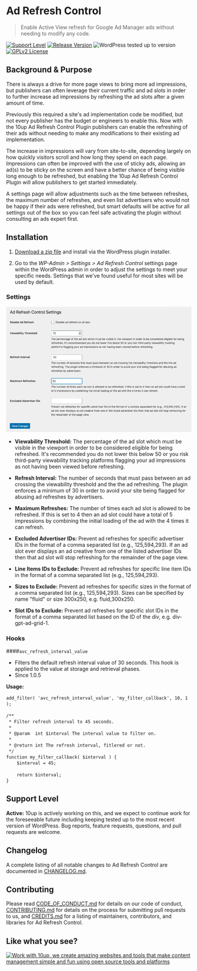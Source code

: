 # Ad Refresh Control

> Enable Active View refresh for Google Ad Manager ads without needing to modify any code.

[![Support Level](https://img.shields.io/badge/support-active-green.svg)](#support-level) [![Release Version](https://img.shields.io/github/release/10up/ad-refresh-control.svg)](https://github.com/10up/ad-refresh-control/releases/latest) ![WordPress tested up to version](https://img.shields.io/badge/WordPress-v5.7%20tested-success.svg) [![GPLv2 License](https://img.shields.io/github/license/10up/ad-refresh-control.svg)](https://github.com/10up/ad-refresh-control/blob/develop/LICENSE.md)

## Background & Purpose

There is always a drive for more page views to bring more ad impressions, but publishers can often leverage their current traffic and ad slots in order to further increase ad impressions by refreshing the ad slots after a given amount of time.

Previously this required a site's ad implementation code be modified, but not every publisher has the budget or engineers to enable this. Now with the 10up Ad Refresh Control Plugin publishers can enable the refreshing of their ads without needing to make any modifications to their existing ad implementation.

The increase in impressions will vary from site-to-site, depending largely on how quickly visitors scroll and how long they spend on each page. Impressions can often be improved with the use of sticky ads, allowing an ad(s) to be sticky on the screen and have a better chance of being visible long enough to be refreshed, but enabling the 10up Ad Refresh Control Plugin will allow publishers to get started immediately.

A settings page will allow adjustments such as the time between refreshes, the maximum number of refreshes, and even list advertisers who would not be happy if their ads were refreshed, but smart defaults will be active for all settings out of the box so you can feel safe activating the plugin without consulting an ads expert first.

## Installation

1. [Download a zip file](http://github.com/10up/ad-refresh-control/archive/trunk.zip) and install via the WordPress plugin installer.

2. Go to the _WP-Admin > Settings > Ad Refresh Control_ settings page within the WordPress admin in order to adjust the settings to meet your specific needs. Settings that we've found useful for most sites will be used by default.

### Settings

![1. Ad Refresh Control plugin settings.](/.wordpress-org/screenshot-1.png)

- **Viewability Threshold:** The percentage of the ad slot which must be visible in the viewport in order to be considered eligible for being refreshed. It's recommended you do not lower this below 50 or you risk third-party viewability tracking platforms flagging your ad impressions as not having been viewed before refreshing.

- **Refresh Interval:** The number of seconds that must pass between an ad crossing the viewability threshold and the the ad refreshing. The plugin enforces a minimum of 30 in order to avoid your site being flagged for abusing ad refreshes by advertisers.

- **Maximum Refreshes:** The number of times each ad slot is allowed to be refreshed. If this is set to 4 then an ad slot could have a total of 5 impressions by combining the initial loading of the ad with the 4 times it can refresh.

- **Excluded Advertiser IDs:** Prevent ad refreshes for specific advertiser IDs in the format of a comma separated list (e.g., 125,594,293). If an ad slot ever displays an ad creative from one of the listed advertiser IDs then that ad slot will stop refreshing for the remainder of the page view.

- **Line Items IDs to Exclude:** Prevent ad refreshes for specific line item IDs in the format of a comma separated list (e.g., 125,594,293).

- **Sizes to Exclude:** Prevent ad refreshes for specific sizes in the format of a comma separated list (e.g., 125,594,293). Sizes can be specified by name "fluid" or size 300x250, e.g. fluid,300x250.

- **Slot IDs to Exclude:** Prevent ad refreshes for specific slot IDs in the format of a comma separated list based on the ID of the div, e.g. div-gpt-ad-grid-1.

### Hooks

####`avc_refresh_interval_value` 
- Filters the default refresh interval value of 30 seconds. This hook is applied to the value at storage and retrieval phases.
- Since 1.0.5

**Usage:**

```
add_filter( 'avc_refresh_interval_value', 'my_filter_callback', 10, 1 );

/**
 * Filter refresh interval to 45 seconds.
 *
 * @param  int $interval The interval value to filter on.
 *
 * @return int The refresh interval, fitlered or not.
 */
function my_filter_callback( $interval ) {
	$interval = 45;
	
	return $interval;
}
```

## Support Level

**Active:** 10up is actively working on this, and we expect to continue work for the foreseeable future including keeping tested up to the most recent version of WordPress.  Bug reports, feature requests, questions, and pull requests are welcome.

## Changelog

A complete listing of all notable changes to Ad Refresh Control are documented in [CHANGELOG.md](/CHANGELOG.md).

## Contributing

Please read [CODE_OF_CONDUCT.md](/CODE_OF_CONDUCT.md) for details on our code of conduct, [CONTRIBUTING.md](/CONTRIBUTING.md) for details on the process for submitting pull requests to us, and [CREDITS.md](/CREDITS.md) for a listing of maintainers, contributors, and libraries for Ad Refresh Control.

## Like what you see?

<a href="http://10up.com/contact/"><img src="https://10up.com/uploads/2016/10/10up-Github-Banner.png" alt="Work with 10up, we create amazing websites and tools that make content management simple and fun using open source tools and platforms"></a>
